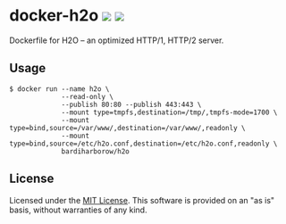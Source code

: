 # docker-h2o ![](https://img.shields.io/docker/build/bardiharborow/h2o?style=flat-square) ![](https://img.shields.io/docker/pulls/bardiharborow/h2o?style=flat-square)
Dockerfile for H2O – an optimized HTTP/1, HTTP/2 server.

## Usage
```shell
$ docker run --name h2o \
             --read-only \
             --publish 80:80 --publish 443:443 \
             --mount type=tmpfs,destination=/tmp/,tmpfs-mode=1700 \
             --mount type=bind,source=/var/www/,destination=/var/www/,readonly \
             --mount type=bind,source=/etc/h2o.conf,destination=/etc/h2o.conf,readonly \
             bardiharborow/h2o
```

## License
Licensed under the [MIT License](https://github.com/bardiharborow/docker-h2o/blob/master/LICENSE). This software is provided on an "as is" basis, without warranties of any kind.
